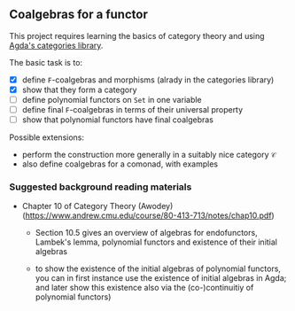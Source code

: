 ## Coalgebras for a functor

This project requires learning the basics of category theory and using
[Agda's categories library](https://github.com/agda/agda-categories).

The basic task is to:

- [x] define `F`-coalgebras and morphisms (alrady in the categories library)
- [x] show that they form a category
- [ ] define polynomial functors on `Set` in one variable
- [ ] define final `F`-coalgebras in terms of their universal property
- [ ] show that polynomial functors have final coalgebras

Possible extensions:

* perform the construction more generally in a suitably nice category `𝒞`
* also define coalgebras for a comonad, with examples

### Suggested background reading materials

* Chapter 10 of Category Theory (Awodey)
  (https://www.andrew.cmu.edu/course/80-413-713/notes/chap10.pdf)

  - Section 10.5 gives an overview of algebras for endofunctors,
    Lambek's lemma, polynomial functors and existence of their
    initial algebras

  - to show the existence of the initial algebras of polynomial
    functors, you can in first instance use the existence of
    initial algebras in Agda; and later show this existence
    also via the (co-)continuitiy of polynomial functors)

